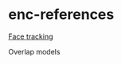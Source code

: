 # enc-references



[Face tracking](https://tastenkunst.github.io/brfv4_javascript_examples/)

Overlap models



